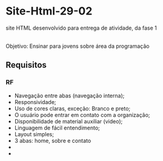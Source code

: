 # Site-Html-29-02
site HTML desenvolvido para entrega de atividade, da fase 1

<br> Objetivo: Ensinar para jovens sobre área da programação

## Requisitos
### RF
* Navegação entre abas (navegação interna); <br>
* Responsividade; <br>
* Uso de cores claras, exceção: Branco e preto; <br>
* O usuário pode entrar em contato com a organização; <br>
* Disponibilidade de material auxiliar (video); <br>
* Linguagem de fácil entendimento; <br>
* Layout simples; <br>
* 3 abas: home, sobre e contato
*
*
